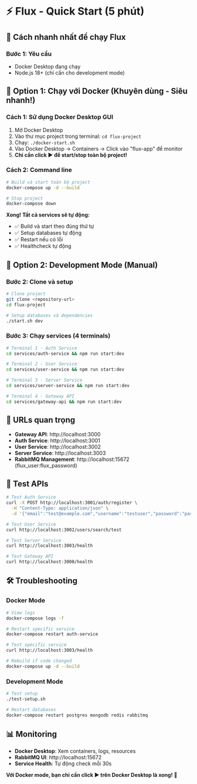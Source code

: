 # ⚡ Flux - Quick Start (5 phút)

## 🚀 Cách nhanh nhất để chạy Flux

### Bước 1: Yêu cầu

- Docker Desktop đang chạy
- Node.js 18+ (chỉ cần cho development mode)

## 🐳 Option 1: Chạy với Docker (Khuyên dùng - Siêu nhanh!)

### Cách 1: Sử dụng Docker Desktop GUI

1. Mở Docker Desktop
2. Vào thư mục project trong terminal: `cd flux-project`
3. Chạy: `./docker-start.sh`
4. Vào Docker Desktop → Containers → Click vào "flux-app" để monitor
5. **Chỉ cần click ▶️ để start/stop toàn bộ project!**

### Cách 2: Command line

```bash
# Build và start toàn bộ project
docker-compose up -d --build

# Stop project
docker-compose down
```

**Xong! Tất cả services sẽ tự động:**

- ✅ Build và start theo đúng thứ tự
- ✅ Setup databases tự động
- ✅ Restart nếu có lỗi
- ✅ Healthcheck tự động

## 🔧 Option 2: Development Mode (Manual)

### Bước 2: Clone và setup

```bash
# Clone project
git clone <repository-url>
cd flux-project

# Setup databases và dependencies
./start.sh dev
```

### Bước 3: Chạy services (4 terminals)

```bash
# Terminal 1 - Auth Service
cd services/auth-service && npm run start:dev

# Terminal 2 - User Service
cd services/user-service && npm run start:dev

# Terminal 3 - Server Service
cd services/server-service && npm run start:dev

# Terminal 4 - Gateway API
cd services/gateway-api && npm run start:dev
```

## 🎯 URLs quan trọng

- **Gateway API**: http://localhost:3000
- **Auth Service**: http://localhost:3001
- **User Service**: http://localhost:3002
- **Server Service**: http://localhost:3003
- **RabbitMQ Management**: http://localhost:15672 (flux_user:flux_password)

## 🧪 Test APIs

```bash
# Test Auth Service
curl -X POST http://localhost:3001/auth/register \
  -H "Content-Type: application/json" \
  -d '{"email":"test@example.com","username":"testuser","password":"password123"}'

# Test User Service
curl http://localhost:3002/users/search/test

# Test Server Service
curl http://localhost:3003/health

# Test Gateway API
curl http://localhost:3000/health
```

## 🛠️ Troubleshooting

### Docker Mode

```bash
# View logs
docker-compose logs -f

# Restart specific service
docker-compose restart auth-service

# Test specific service
curl http://localhost:3003/health

# Rebuild if code changed
docker-compose up -d --build
```

### Development Mode

```bash
# Test setup
./test-setup.sh

# Restart databases
docker-compose restart postgres mongodb redis rabbitmq
```

## 📊 Monitoring

- **Docker Desktop**: Xem containers, logs, resources
- **RabbitMQ UI**: http://localhost:15672
- **Service Health**: Tự động check mỗi 30s

**Với Docker mode, bạn chỉ cần click ▶️ trên Docker Desktop là xong! 🎉**

